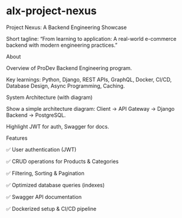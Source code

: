 # alx-project-nexus

Project Nexus: A Backend Engineering Showcase

Short tagline: “From learning to application: A real-world e-commerce backend with modern engineering practices.”

About

Overview of ProDev Backend Engineering program.

Key learnings: Python, Django, REST APIs, GraphQL, Docker, CI/CD, Database Design, Async Programming, Caching.

System Architecture (with diagram)

Show a simple architecture diagram: Client → API Gateway → Django Backend → PostgreSQL.

Highlight JWT for auth, Swagger for docs.

Features

✅ User authentication (JWT)

✅ CRUD operations for Products & Categories

✅ Filtering, Sorting & Pagination

✅ Optimized database queries (indexes)

✅ Swagger API documentation

✅ Dockerized setup & CI/CD pipeline